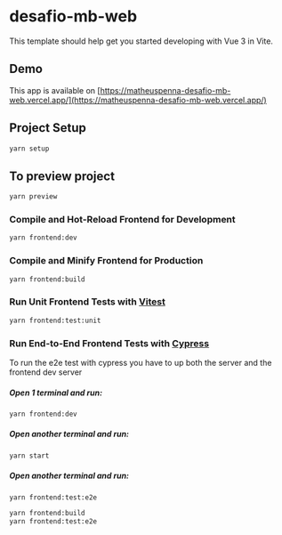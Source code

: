 # desafio-mb-web

This template should help get you started developing with Vue 3 in Vite.

## Demo

This app is available on [https://matheuspenna-desafio-mb-web.vercel.app/](https://matheuspenna-desafio-mb-web.vercel.app/)

## Project Setup

```sh
yarn setup
```

## To preview project
```sh
yarn preview
```

### Compile and Hot-Reload Frontend for Development

```sh
yarn frontend:dev
```

### Compile and Minify Frontend for Production

```sh
yarn frontend:build
```

### Run Unit Frontend Tests with [Vitest](https://vitest.dev/)

```sh
yarn frontend:test:unit
```

### Run End-to-End Frontend Tests with [Cypress](https://www.cypress.io/)

To run the e2e test with cypress you have to up both the server and the frontend dev server

##### Open 1 terminal and run:
```sh
yarn frontend:dev
```

##### Open another terminal and run:
```sh
yarn start
```

##### Open another terminal and run:
```sh
yarn frontend:test:e2e
```

```sh
yarn frontend:build
yarn frontend:test:e2e
```